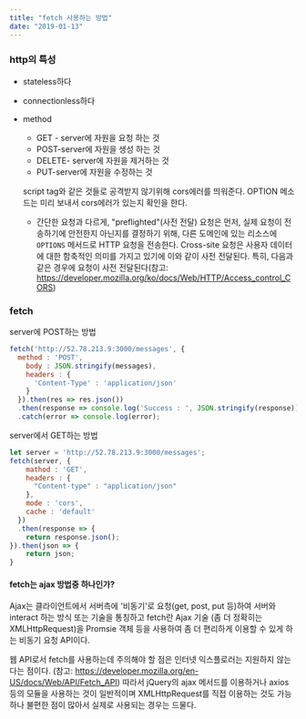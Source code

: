 ```yaml
---
title: "fetch 사용하는 방법"
date: "2019-01-13"
---
```


### http의 특성

- stateless하다

- connectionless하다

- method

  - GET - server에 자원을 요청 하는 것
  - POST-server에 자원을 생성 하는 것
  - DELETE- server에 자원을 제거하는 것
  - PUT-server에 자원을 수정하는 것

  script tag와 같은 것들로 공격받지 않기위해 cors에러를 띄워준다.
  OPTION 메소드는 미리 보내서 cors에러가 있는지 확인을 한다.

  - 간단한 요청과 다르게, "preflighted"(사전 전달) 요청은 먼저, 실제 요청이 전송하기에 안전한지 아닌지를 결정하기 위해, 다른 도메인에 있는 리소스에 `OPTIONS` 메서드로 HTTP 요청을 전송한다. Cross-site 요청은 사용자 데이터에 대한 함축적인 의미를 가지고 있기에 이와 같이 사전 전달된다. 특히, 다음과 같은 경우에 요청이 사전 전달된다(참고: https://developer.mozilla.org/ko/docs/Web/HTTP/Access_control_CORS)

### fetch

server에 POST하는 방법

```javascript
fetch('http://52.78.213.9:3000/messages', {
  method : 'POST',
    body : JSON.stringify(messages),
    headers : {
      'Content-Type' : 'application/json'
    }
  }).then(res => res.json())
  .then(response => console.log('Success : ', JSON.stringify(response)))
  .catch(error => console.log(error);
```

server에서 GET하는 방법

```javascript
let server = 'http://52.78.213.9:3000/messages';
fetch(server, {
    mathod : 'GET',
    headers : {
      "Content-type" : "application/json"
    },
    mode : 'cors',
    cache : 'default'
  })
  .then(response => {
    return response.json();
}).then(json => {
    return json;
}
```

#### fetch는 ajax 방법중 하나인가?

Ajax는 클라이언트에서 서버측에 '비동기'로 요청(get, post, put 등)하여 서버와 interact 하는 방식 또는 기술을 통칭하고 fetch란 Ajax 기술 (좀 더 정확히는 XMLHttpRequest)을 Promsie 객체 등을 사용하여 좀 더 편리하게 이용할 수 있게 하는 비동기 요청 API이다.

웹 API로서 fetch를 사용하는데 주의해야 할 점은 인터넷 익스플로러는 지원하지 않는다는 점이다. (참고: <https://developer.mozilla.org/en-US/docs/Web/API/Fetch_API>) 따라서 jQuery의 ajax 메서드를 이용하거나 axios 등의 모듈을 사용하는 것이 일반적이며 XMLHttpRequest를 직접 이용하는 것도 가능하나 불편한 점이 많아서 실제로 사용되는 경우는 드물다.
